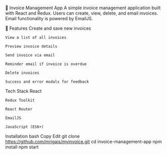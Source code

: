 🧾 Invoice Management App
    A simple invoice management application built with React and Redux. Users can create, view, delete, and email invoices. Email functionality is powered by EmailJS.

🚀 Features
    Create and save new invoices

    View a list of all invoices

    Preview invoice details

    Send invoice via email

    Reminder email if invoice is overdue

    Delete invoices 

    Success and error modals for feedback

Tech Stack
    React

    Redux Toolkit

    React Router

    EmailJS

    JavaScript (ES6+)

Installation
    bash
    Copy
    Edit
    git clone https://github.com/mrigais/myinvoice.git
    cd invoice-management-app
    npm install
    npm start